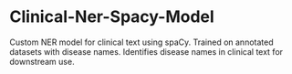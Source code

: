 # Clinical-Ner-Spacy-Model
Custom NER model for clinical text using spaCy. Trained on annotated datasets with disease names. Identifies disease names in clinical text for downstream use.
